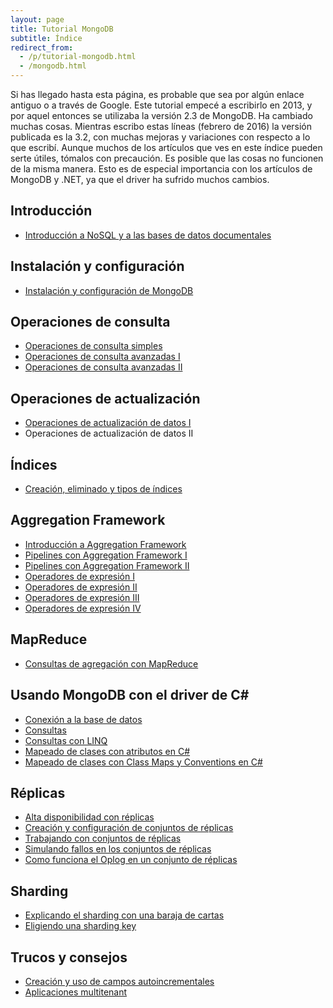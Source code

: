 ```yaml
---
layout: page
title: Tutorial MongoDB
subtitle: Índice
redirect_from:
  - /p/tutorial-mongodb.html
  - /mongodb.html
---
```



Si has llegado hasta esta página, es probable que sea por algún enlace antiguo o a través de Google. Este tutorial empecé a escribirlo en 2013, y por aquel entonces 
se utilizaba la versión 2.3 de MongoDB. Ha cambiado muchas cosas. Mientras escribo estas líneas (febrero de 2016) la versión publicada es la 3.2, con muchas mejoras y variaciones 
con respecto a lo que escribí. Aunque muchos de los artículos que ves en este índice pueden serte útiles, tómalos con precaución. Es posible que las cosas
no funcionen de la misma manera. Esto es de especial importancia con los artículos de MongoDB y .NET, ya que el driver ha sufrido muchos cambios.



## Introducción ##

    
- [Introducción a NoSQL y a las bases de datos documentales](http://charlascylon.com/2013-06-10-tutorial-mongodb-introduccion-a-nosql-y-las-bases)

## Instalación y configuración ##

- [Instalación y configuración de MongoDB](http://charlascylon.com/2013-06-20-tutorial-mongodb-instalacion-y-configuración)

## Operaciones de consulta ##

- [Operaciones de consulta simples](http://charlascylon.com/2013-06-26-tutorial-mongodb-operaciones-de-consulta)
- [Operaciones de consulta avanzadas I](http://charlascylon.com/2013-07-03-tutorial-mongodb-operaciones-de-consulta)
- [Operaciones de consulta avanzadas II](http://charlascylon.com/2013-07-10-tutorial-mongodb-operaciones-de-consulta-avanzadas)

## Operaciones de actualización ##

- [Operaciones de actualización de datos I](http://charlascylon.com/2013-07-18-tutorial-mongodb-operaciones-de-actualización-de)
- Operaciones de actualización de datos II

## Índices ##

- [Creación, eliminado y tipos de índices](http://charlascylon.com/2013-08-01-tutorial-mongodb-índices)

## Aggregation Framework ##

- [Introducción a Aggregation Framework](http://charlascylon.com/2013-10-10-tutorial-mongodb-introduccion-aggregation-framework)
- [Pipelines con Aggregation Framework I](http://charlascylon.com/2013-10-17-tutorial-mongodb-pipelines-aggregation-i)
- [Pipelines con Aggregation Framework II](http://charlascylon.com/2013-10-24-tutorial-mongodb-aggregation-framework-ii)
- [Operadores de expresión I](http://charlascylon.com/2013-10-31-tutorial-mongodb-operadores-expresion-i)
- [Operadores de expresión II](http://charlascylon.com/2013-11-05-tutorial-mongodb-operadores-expresion-ii)
- [Operadores de expresión III](http://charlascylon.com/2013-11-14-tutorial-mongodb-operadores-expresion-iii)
- [Operadores de expresión IV](http://charlascylon.com/2013-11-21-tutorial-mongodb-aggregation-framework-operadores-iv)

## MapReduce ##

- [Consultas de agregación con MapReduce](http://charlascylon.com/2013-11-28-tutorial-mongodb-mapreduce)

## Usando MongoDB con el driver de C# ##

- [Conexión a la base de datos](http://charlascylon.com/2013-10-23-tutorial-mongodb-y-c-conexion-a-la-base-de-datos)
- [Consultas](http://charlascylon.com/2013-11-08-tutorial-mongodb-csharp-consultas-i)
- [Consultas con LINQ](http://charlascylon.com/2013-11-26-tutorial-mongodb-csharp-consultas-con-linq)
- [Mapeado de clases con atributos en C#](http://charlascylon.com/2014-10-16-tutorial-mongodb-y-c-mapeado-de-clases-con)
- [Mapeado de clases con Class Maps y Conventions en C#](http://charlascylon.com/2014-10-24-tutorial-mongodb-modificando-mapeo-class-maps-convention) 

## Réplicas ##

- [Alta disponibilidad con réplicas](http://charlascylon.com/2013-12-05-tutorial-mongodb-alta-disponibilidad-replicas)
- [Creación y configuración de conjuntos de réplicas](http://charlascylon.com/2013-12-12-tutorial-mongodb-creacion-configuracion-replicas)
- [Trabajando con conjuntos de réplicas](http://charlascylon.com/2014-01-09-tutorial-mongodb-trabajando-con-conjuntos-de)
- [Simulando fallos en los conjuntos de réplicas](2014-01-15-tutorial-mongodb-simulando-fallos-en-los)
- [Como funciona el Oplog en un conjunto de réplicas](2014-01-24-tutorial-mongodb-como-funciona-el-oplog-en-un)

## Sharding ##

- [Explicando el sharding con una baraja de cartas](http://charlascylon.com/2014-01-30-tutorial-mongodb-explicando-el-sharding-con-una)
- [Eligiendo una sharding key](http://charlascylon.com/2014-10-02-tutorial-mongodb-eligiendo-una-sharding-key)

## Trucos y consejos ##

- [Creación y uso de campos autoincrementales](http://charlascylon.com/2013-12-17-mongodb-trucos-y-consejos-campos-autoincrementales)
- [Aplicaciones multitenant](http://charlascylon.com/2013-10-02-mongodb-trucos-y-consejos-aplicaciones)